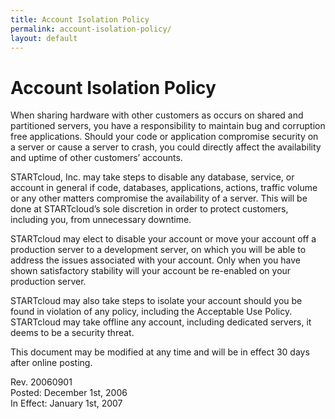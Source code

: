 ```yaml
---
title: Account Isolation Policy
permalink: account-isolation-policy/
layout: default
---
```

Account Isolation Policy
===
When sharing hardware with other customers as occurs on shared and partitioned servers, you have a responsibility to maintain bug and corruption free applications. Should your code or application compromise security on a server or cause a server to crash, you could directly affect the availability and uptime of other customers’ accounts. 

STARTcloud, Inc. may take steps to disable any database, service, or account in general if code, databases, applications, actions, traffic volume or any other matters compromise the availability of a server. This will be done at STARTcloud’s sole discretion in order to protect customers, including you, from unnecessary downtime. 

STARTcloud may elect to disable your account or move your account off a production server to a development server, on which you will be able to address the issues associated with your account. Only when you have shown satisfactory stability will your account be re-enabled on your production server. 

STARTcloud may also take steps to isolate your account should you be found in violation of any policy, including the Acceptable Use Policy. STARTcloud may take offline any account, including dedicated servers, it deems to be a security threat. 

This document may be modified at any time and will be in effect 30 days after online posting. 

Rev. 20060901  
Posted: December 1st, 2006  
In Effect: January 1st, 2007